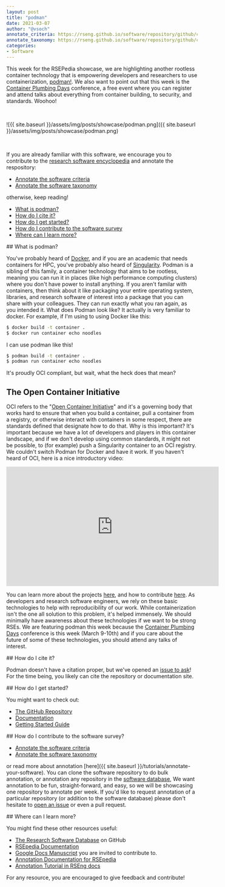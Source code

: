 ```yaml
---
layout: post
title: "podman"
date: 2021-03-07
author: "@vsoch"
annotate_criteria: https://rseng.github.io/software/repository/github/containers/podman/annotate-criteria/index.html
annotate_taxonomy: https://rseng.github.io/software/repository/github/containers/podman/annotate-taxonomy/index.html
categories:
- Software
---
```


This week for the RSEPedia showcase, we are highlighting another rootless container technology
that is empowering developers and researchers to use containerization, [podman!](https://github.com/containers/podman).
We also want to point out that this week is the [Container Plumbing Days](https://containerplumbing.org/)
conference, a free event where you can register and attend talks about everything from container building,
to security, and standards. Woohoo!

<br>

![{{ site.baseurl }}/assets/img/posts/showcase/podman.png]({{ site.baseurl }}/assets/img/posts/showcase/podman.png)

<br>

If you are already familiar with this software, we encourage you to contribute to the [research software encyclopedia](https://rseng.github.io/rse/tutorials/annotation/) and annotate the respository:

<ul>
<li><a href="{{ page.annotate_criteria }}" target="_blank">Annotate the software criteria</a></li>
<li><a href="{{ page.annotate_taxonomy }}" target="_blank">Annotate the software taxonomy</a></li>
</ul>

otherwise, keep reading!

<!--more--> 

 - [What is podman?](#what-is)
 - [How do I cite it?](#cite)
 - [How do I get started?](#getting-started)
 - [How do I contribute to the software survey](#contribute)
 - [Where can I learn more?](#learn-more)

<a id="what-is">
## What is podman?

You've probably heard of [Docker](https://docs.docker.com/get-started/), and if you are an academic that needs containers for
HPC, you've probably also heard of [Singularity](https://sylabs.io/guides/3.0/user-guide/quick_start.html). Podman is a sibling of this family,
a container technology that aims to be rootless, meaning you can run it in places (like high performance computing
clusters) where you don't have power to install anything. If you aren't familar with containers, then think
about it like packaging your entire operating system, libraries, and research software of interest into 
a package that you can share with your colleagues. They can run exactly what you ran again, as you intended it.
What does Podman look like? It actually is very familiar to docker. For example, if I'm using to using Docker like this:

```bash
$ docker build -t container .
$ docker run container echo noodles
```

I can use podman like this!

```bash
$ podman build -t container .
$ podman run container echo noodles
```

It's proudly OCI compliant, but wait, what the heck does that mean?

## The Open Container Initiative

OCI refers to the "[Open Container Initiative](https://opencontainers.org/)" and it's a governing body that works hard to 
ensure that when you build a container, pull a container from a registry, or otherwise interact with containers
in some respect, there are standards defined that designate how to do that. Why is this important?
It's important because we have a lot of developers and players in this container landscape, and if we don't
develop using common standards, it might not be possible, to (for example) push a Singularity container to an OCI
registry. We couldn't switch Podman for Docker and have it work. If you haven't heard of OCI, here is a nice
introductory video:

<iframe width="560" height="315" src="https://www.youtube.com/embed/cJp86kGOAQg" frameborder="0" allow="accelerometer; autoplay; clipboard-write; encrypted-media; gyroscope; picture-in-picture" allowfullscreen></iframe>

You can learn more about the projects [here](https://www.youtube.com/watch?v=r8ltmwWVuQs&t=0s),
and how to contribute [here](https://www.youtube.com/watch?v=vDXYDDeUIGQ).
As developers and research software engineers, we rely on these basic technologies to help
with reproducibility of our work. While containerization isn't the one all solution to this
problem, it's helped immensely. We should minimally have awareness about these technologies if we want
to be strong RSEs. We are featuring podman this week because the [Container Plumbing Days](https://containerplumbing.org/)
conference is this week (March 9-10th) and if you care about the future of some of these technologies,
you should attend any talks of interest.


<a id="cite">
## How do I cite it?

Podman doesn't have a citation proper, but we've opened an [issue to ask](https://github.com/containers/podman/issues/9654)!
For the time being, you likely can cite the repository or documentation site.


<a id="getting-started">
## How do I get started?
 
You might want to check out:

 - [The GitHub Repository](https://github.com/containers/podman)
 - [Documentation](http://docs.podman.io/en/latest/) 
 - [Getting Started Guide](https://podman.io/getting-started/)


<a id="contribute">
## How do I contribute to the software survey?

<ul>
  <li><a href="{{ page.annotate_criteria }}" target="_blank">Annotate the software criteria</a></li>
  <li><a href="{{ page.annotate_taxonomy }}" target="_blank">Annotate the software taxonomy</a></li>
</ul>

or read more about annotation [here]({{ site.baseurl }}/tutorials/annotate-your-software). You can clone the software repository to do
bulk annotation, or annotation any repository in the <a href="https://rseng.github.io/software/" target="_blank">software database</a>,
We want annotation to be fun, straight-forward, and easy, so we will be showcasing one repository to annotate per week.
If you'd like to request annotation of a particular repository (or addition to the software database)
please don't hesitate to [open an issue](https://github.com/rseng/software/issues) or even a pull request.

<a id="learn-more">
## Where can I learn more?

You might find these other resources useful:

 - [The Research Software Database](https://github.com/rseng/software) on GitHub
 - [RSEpedia Documentation](https://rseng.github.io/rse)
 - [Google Docs Manuscript](https://docs.google.com/document/d/1wDb0udH9OrFWrMBsAVb8RrUMCKKRHoyEep7yveJ1d0k/edit) you are invited to contribute to.
 - [Annotation Documentation for RSEpedia](https://rseng.github.io/rse/tutorials/annotation/)
 - [Annotation Tutorial in RSEng docs](https://rseng.github.io/rse/tutorials/annotation/)

For any resource, you are encouraged to give feedback and contribute!

